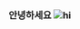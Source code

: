 ### 안녕하세요 ![hi](https://user-images.githubusercontent.com/74370531/109552181-d4854c00-7b14-11eb-9c33-06bf4f68da15.gif)
